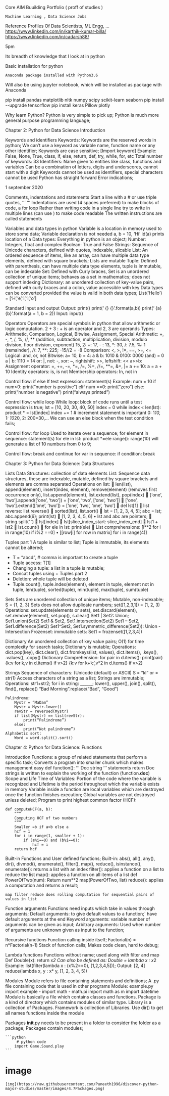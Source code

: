 
Core AIM
    Buuilding Portfolio ( proff of studies )

    Machine Learning , Data Science Jobs

Reference Profiles Of Data Scientists, ML Engg, ...
https://www.linkedin.com/in/karthik-kumar-billa/
https://www.linkedin.com/in/cadarsh88/


5pm

Its breadth of knowledge that I look at in python 


Basic installation for python 

    Anaconda package installed with Python3.6

Will also be using jupyter notebook, which will be installed as package with Anaconda


pip install pandas matplotlib nltk numpy scipy scikit-learn seaborn 
pip install --upgrade tensorflow
pip install keras Pillow plotly


Why learn Python?
	Python is very simple to pick up;
	Python is much more general purpose programming language;



Chapter 2:	Python for Data Science Introduction

Keywords and identifiers
Keywords:
	Keywords are the reserved words in python;
	We can’t use a keyword as variable name, function name or any other identifier;
	Keywords are case sensitive;
        [Import keyword]
	Example: False, None, True, class, if, else, return, def, try, while, for, etc
	Total number of keywords: 33
Identifiers:
	Name given to entities like class, functions and variables
	Can be a combination of letters, digits and underscores, cannot start with a digit
	Keywords cannot be used as identifiers, special characters cannot be used
Python has straight forward Error indications;



1 september 2020


Comments, indentations and statements
	Start a line with a # or use triple quotes, ‘’’ 		‘’’
	Indentations are used (4 spaces preferred) to make blocks of code, a for loop
Rather than writing code in a single line try to write in multiple lines (can use \) to make code readable
The written instructions are called statements


Variables and data types in python
Variable is a location in memory used to store some data; Variable declaration is not needed
a, b = 10, ‘Hi’
id(a) prints location of a
Data types:
	Everything in python is an object;
	Number: Integers, float and complex
	Boolean: True and False
	Strings: Sequence of Unicode characters, defined with quotes, indexable, slicable
List: An ordered sequence of items, like an array, can have multiple data type elements, defined with square brackets; Lists are mutable
Tuple: Defined with parenthesis, can have multiple data type elements, tuple is immutable, can be indexable
Set: Defined with Curly braces, Set is an unordered collection of unique items; behaves as a set in mathematics; does not support indexing
Dictionary: an unordered collection of key-value pairs, defined with curly braces and a colon, value accessible with key
	Data types can be converted provided the value is valid in both data types;
	List(‘Hello’) = [‘H’,’e’,’l’,’l’,’o’]




Standard input and output
	Output: 	print()
			print(‘ {} {}’.format(a,b))
			print(‘ {a} {b}’.format(a = 1, b = 2))
	Input:		input()



Operators
	Operators are special symbols in python that allow arithmetic or logic computation. 
	2 + 3 : + is an operator and 2, 3 are operands
Types: Arithmetic, Comparison, Logical, Bitwise, Assignment, Special
Arithmetic: +, -, *, /, %, //, ** (addition, subtraction, multiplication, division, modulo division, floor division, exponent)
		15, 2: +: 17, - : 13, *: 30, /: 7.5, %: 1 (remainder), //: 7, **: 225;
		-15//2 = -8
	Comparison: <, >, !=, ==, >=, <=
	Logical: and, or, not
	Bitwise: 
		a= 10, b = 4:
			a & b: 1010 & 0100: 0000 (and) = 0
			a | b: 1110 = 14
			or: |, not: -, xor: ~, rightshift: >>, leftshift: <<
			a>>b: 
	Assignment operator:
		=, +=, -=, *=, /=, %=, //=, **=, &=, |=
		a += 10: a = a + 10
	Identity operators:
		is, is not
	Membership operators:
		In, not in






Control flow: if else
	If test expression:
		statement(s)
	Example:	num = 10
			if num>0:
				print(“number is positive”)
			elif num ==0:
				print(“zero”)
			else:
				print(“number is negative”)
			print(“always printed”)





Control flow: while loop
	While loop: block of code runs until a test expression is true;
	lst = [10, 20, 30, 40, 50]
	index = 0
	while index < len(lst):
		product * = lst[index]
		index += 1 # increment statement is important
	0: 1*10, 1: 10*20, 2: 200*30,…
	We can use an else block when the test condition fails;





Control flow: for loop
	Used to iterate over a sequence;
	for element in sequence:
		statement(s)
	for ele in lst:
		product *=ele
	range(): range(10) will generate a list of 10 numbers from 0 to 9;




Control flow: break and continue
	for var in sequence:
		if condition:
			break




Chapter 3:	Python for Data Science: Data Structures

Lists
	Data Structures: collection of data elements
List: Sequence data structures, these are indexable, mutable, defined by square brackets and elements are comma separated
Operations on list:
	len(list), append(element), insert(index, element), remove(element) (removes first occurrence only), list.append(element), list.extend(list), pop(index)
	[‘one’, ’two’].append([‘one’, ’two’]) = [‘one’, ’two’, [‘one’, ’two’]] 
	[‘one’, ’two’].extend([‘one’, ’two’]) = [‘one’, ’two’, ‘one’, ’two’] 
	del lst[1]
	list reverse: list.reverse()
	sorted(list), list.sort()
	lst = [1, 2, 3, 4, 5]; abc = lst; abc.append(6); print(lst)  [1, 2, 3, 4, 5, 6]
•	lst and abc are pointers;
	string.split(‘ ‘)
	lst[index]
	lst[slice_index_start: slice_index_end]
	lst1 + lst2
	lst.count()
	for ele in lst: print(ele)
	List comprehensions: [i**2 for i in range(10) if i%2 ==0]
•	[[row[i] for row in matrix] for i in range(4)]



Tuples part 1
	A tuple is similar to list; Tuple is immutable, its elements cannot be altered;
-	T = “abcd”, # comma is important to create a tuple
-	Tuple access: T[1]
-	Changing a tuple: a list in a tuple is mutable;
-	Concat tuples using +
Tuples part 2
- Deletion: whole tuple will be deleted
- Tuple.count(), tuple.index(element), element in tuple, element not in tuple, len(tuple), sorted(tuple), min(tuple), max(tuple), sum(tuple)




Sets
	Sets are unordered collection of unique items; Mutable, non-indexable;
	S = {1, 2, 3}
	Sets does not allow duplicate numbers;
	set([1,2,3,1]) = (1, 2, 3)
Operations: set.update(elements or sets), set.discard(element), set.remove(element), set.pop(), s.clear()
	Set1 | Set2: Union; Set1.union(Set2)
	Set1 & Set2, Set1.intersection(Set2)
	Set1 – Set2, Set1.difference(Set2)
	Set1^Set2, Set1.symmetric_difference(Set2)): Union - Intersection
		Frozenset: immutable sets: Set1 = frozenset([1,2,3,4])



Dictionary
	An unordered collection of key value pairs;
O(1) for time complexity for search tasks;
Dictionary is mutable;
Operations: dict.pop(key), dict.clear(), dict.fromkeys(list, values), dict.items(), .keys(), .values(), .copy()
	Dictionary Comprehension:
		for pair in d.items(): print(pair)
		{k:v for k,v in d.items() if v>2}
		{k:v for k+’c’,v*2 in d.items() if v>2}


Strings
	Sequence of characters: (Unicode (default) or ASCII)
	S = “kl” or = str(1) 
	Access characters of a string as a list;
	Strings are immutable;
	Operations: str1+str2; for i in string: ______; 
	lower(), upper(), join(), split(), find(), replace()
	“Bad Morning”.replace(“Bad”, “Good”)

	Palindrome:
		Mystr = “MaDam”
		Mystr = Mystr.lower()
		revStr = reversed(Mystr)
		if list(Mystr) == list(revStr):
			print(“Palindrome”)
		else:
			print(“Not palindrome”)
	Alphabetic sort:
		Word = word.split().sort()



Chapter 4:	Python for Data Science: Functions

Introduction Functions:	
	a group of related statements that perform a specific task;
	Converts a program into smaller chunk which makes management easy
		def function():
			‘’’
			Doc string
			‘’’
			statements
			return
	Doc strings is written to explain the working of the function (function.__doc__)
	Scope and Life Time of Variables:	Portion of the code where the variable is recognized and Lifetime is the period throughout which the variable exists in memory
	Variable inside a function are local variables which are destroyed once the function finishes execution; Global variables are not destroyed unless deleted;
	Program to print highest common factor (HCF): 
		
	def computeHCF(a, b):
		“””
		Computing HCF of two numbers
		“””
		Smaller =b if a>b else a
		hcf = 1
		for i in range(1, smaller + 1):
			if (a%i==0) and (b%i==0):
				hcf = i 
		return hcf

Built-in Functions and User defined functions;
	Built-in: abs(), all(), any(), dir(), divmod(), enumerate(), filter(), map(), reduce(), isinstance(), 
		enumerate(): returns a list with an index
	filter(): applies a function on a list to reduce the list
	map(): applies a function on all items of a list
		def PowerOfTwo(num):
			Return num**2
		map(PowerOfTwo, list)
		reduce(): applies a computation and returns a result; 
	
	map filter reduce does rolling computation for sequential pairs of values in list



Function arguments
	Functions need inputs which take in values through arguments;
	Default arguments: to give default values to a function;` have default arguments at the end
	Keyword arguments: variable number of arguments can be given as input;
	Arbitrary arguments: Used when number of arguments are unknown given as input to the function;


Recursive functions
	Function calling inside itself;
	Factorial(n) = n*Factorial(n-1)
	Stack of function calls; Makes code clean, hard to debug;


Lambda functions
		Functions without name; used along with filter and map
		Def Double(x):
			return x*2
	Can also be defined as:
	Double = lambda x : x*2
		Example: list(filter(lambda x : (x%2==0), [1,2,3,4,5])); Output: [2, 4]
		reduce(lambda x, y : x* y, [1, 2, 3, 4, 5])


Modules
		Module refers to file containing statements and definitions;
		A .py file containing code that is used in other programs
		Module: example.py
			import example
	-	import math
	-	math.pi
			import math as m
			import datetime
	Module is basically a file which contains classes and functions.
	Package is a kind of directory which contains modules of similar type.
	Library is a collection of Packages.
	Framework is collection of Libraries.
	Use dir() to get all names functions inside the module




Packages
	__init__.py needs to be present in a folder to consider the folder as a package;
	Packages contain modules;






	```python
    	 # python code
    	import Game.Sound.play
	```

# image

    [img](https://raw.githubusercontent.com/Puneeth1996/discover-python-major-studies/master/images/4.7Packages.png)


























